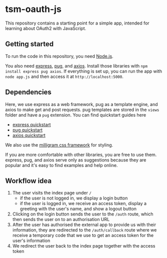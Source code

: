 # tsm-oauth-js
This repository contains a starting point for a simple app, intended for learning about OAuth2 with JavaScript.

## Getting started
To run the code in this repository, you need [Node.js](https://nodejs.org/en/download/).

You also need [express](https://www.npmjs.com/package/express), [pug](https://www.npmjs.com/package/pug), and [axios](https://www.npmjs.com/package/axios).
Install those libraries with `npm install express pug axios`.
If everything is set up, you can run the app with `node app.js` and then access it at `http://localhost:5000`.

## Dependencies
Here, we use express as a web framework, pug as a template engine, and axios to make get and post requests.
pug templates are stored in the `views` folder and have a `pug` extension.
You can find quickstart guides here
- [express quickstart](https://expressjs.com/en/starter/hello-world.html)
- [pug quickstart](https://pugjs.org/api/getting-started.html)
- [axios quickstart](https://github.com/axios/axios#example)

We also use the [milligram css framework](https://milligram.io/) for styling.

If you are more comfortable with other libraries, you are free to use them.
express, pug, and axios serve only as suggestions because they are popular and it's easy to find examples and help online.

## Workflow idea
1. The user visits the index page under `/`
    - if the user is not logged in, we display a login button
    - if the user is logged in, we receive an access token, display a greeting with the user's name, and show a logout button
2. Clicking on the login button sends the user to the `/auth` route, which then sends the user on to an authorisation URL
3. After the user has authorised the external app to provide us with their information, they are redirected to the `/auth/callback` route where we receive a temporary code that we use to get an access token for the user's information
4. We redirect the user back to the index page together with the access token
